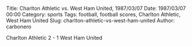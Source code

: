 Title: Charlton Athletic vs. West Ham United, 1987/03/07
Date: 1987/03/07 00:00
Category: sports
Tags: football, football scores, Charlton Athletic, West Ham United
Slug: charlton-athletic-vs-west-ham-united
Author: carbonero


Charlton Athletic 2 - 1 West Ham United
